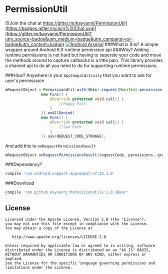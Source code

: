 # PermissionUtil
[![Join the chat at https://gitter.im/kayvannj/PermissionUtil](https://badges.gitter.im/Join%20Chat.svg)](https://gitter.im/kayvannj/PermissionUtil?utm_source=badge&utm_medium=badge&utm_campaign=pr-badge&utm_content=badge)
[![Android Arsenal](https://img.shields.io/badge/Android%20Arsenal-PermissionUtil-green.svg?style=true)](https://android-arsenal.com/details/1/2750)
###What is this?
A simple wrapper around Android 6.0 runtime permission api
###Why?
Adding runtime permissions is not hard but having to seperate your code and move the methods around to capture callbacks is a little pain. This library provides a chained api to do all you need to do for supporting runtime permissions.

###How?
Anywhere in your ```AppCompatActivity``` that you want to ask for user's permisssion
```java
mRequestObject = PermissionUtil.with(this).request(Manifest.permission.WRITE_EXTERNAL_STORAGE).onAllGranted(
                new Func() {
                    @Override protected void call() {
                        //Happy Path
                    }
                }).onAllDenied(
                new Func() {
                    @Override protected void call() {
                        //Sad Path
                    }
                }).ask(REQUEST_CODE_STORAGE);
```
And add this to ```onRequestPermissionsResult```
```java
mRequestObject.onRequestPermissionsResult(requestCode, permissions, grantResults);
```

###Dependency?
```groovy
compile 'com.android.support:appcompat-v7:23.1.0'
```
###Download
```groovy
compile 'com.github.kayvannj:PermissionUtils:1.0.1@aar'
```


License
-------

    Licensed under the Apache License, Version 2.0 (the "License");
    you may not use this file except in compliance with the License.
    You may obtain a copy of the License at

       http://www.apache.org/licenses/LICENSE-2.0

    Unless required by applicable law or agreed to in writing, software
    distributed under the License is distributed on an "AS IS" BASIS,
    WITHOUT WARRANTIES OR CONDITIONS OF ANY KIND, either express or implied.
    See the License for the specific language governing permissions and
    limitations under the License.


